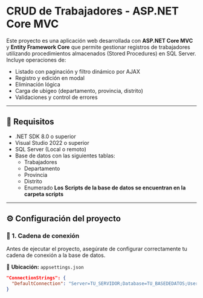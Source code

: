# CRUD de Trabajadores - ASP.NET Core MVC

Este proyecto es una aplicación web desarrollada con **ASP.NET Core MVC** y **Entity Framework Core** que permite gestionar registros de trabajadores utilizando procedimientos almacenados (Stored Procedures) en SQL Server. Incluye operaciones de:

- Listado con paginación y filtro dinámico por AJAX
- Registro y edición en modal
- Eliminación lógica
- Carga de ubigeo (departamento, provincia, distrito)
- Validaciones y control de errores

---

## 🧰 Requisitos

- .NET SDK 8.0 o superior
- Visual Studio 2022 o superior
- SQL Server (Local o remoto)
- Base de datos con las siguientes tablas:
  - Trabajadores
  - Departamento
  - Provincia
  - Distrito
  - Enumerado
**Los Scripts de la base de datos se encuentran en la carpeta scripts**
---

## ⚙️ Configuración del proyecto

### 🔗 1. Cadena de conexión

Antes de ejecutar el proyecto, asegúrate de configurar correctamente tu cadena de conexión a la base de datos.

📍 **Ubicación:** `appsettings.json`

```json
"ConnectionStrings": {
  "DefaultConnection": "Server=TU_SERVIDOR;Database=TU_BASEDEDATOS;User Id=USUARIO;Password=CLAVE;Encrypt=False;"
}
